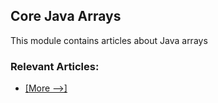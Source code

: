 ## Core Java Arrays

This module contains articles about Java arrays

### Relevant Articles: 
- [[More -->]](/core-java-modules/core-java-arrays-2)
